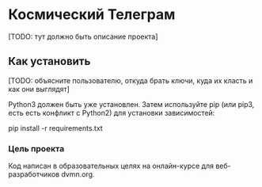 # Космический Телеграм
[TODO: тут должно быть описание проекта]

## Как установить
[TODO: объясните пользователю, откуда брать ключи, куда их класть и как они выглядят]

Python3 должен быть уже установлен. Затем используйте pip (или pip3, есть есть конфликт с Python2) для установки зависимостей:

pip install -r requirements.txt
### Цель проекта
Код написан в образовательных целях на онлайн-курсе для веб-разработчиков dvmn.org.
